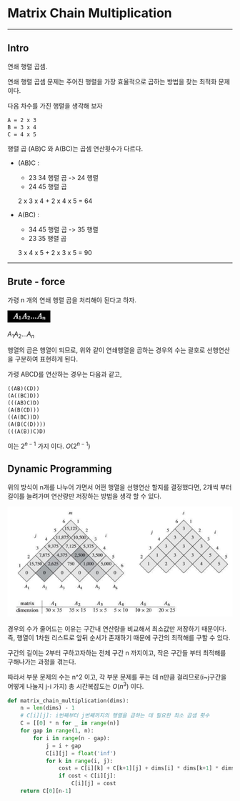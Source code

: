 # Matrix Chain Multiplication
---
## Intro

연쇄 행렬 곱셈.

연쇄 행렬 곱셈 문제는 주어진 행렬을 가장 효율적으로 곱하는 방법을 찾는 최적화 문제이다. 

다음 차수를 가진 행렬을 생각해 보자

    A = 2 x 3
    B = 3 x 4
    C = 4 x 5


행렬 곱 (AB)C 와 A(BC)는 곱셈 연산횟수가 다르다.

- (AB)C : 
  - 23 34 행렬 곱 -> 24 행렬
  - 24 45 행렬 곱
  
  2 x 3 x 4 + 2 x 4 x 5 = 64

- A(BC) : 
  - 34 45 행렬 곱 -> 35 행렬
  - 23 35 행렬 곱
  
  3 x 4 x 5 + 2 x 3 x 5 = 90

---

## Brute - force

가령 n 개의 연쇄 행렬 곱을 처리해야 된다고 하자. 

![](src/mcm1.PNG)

$A_1A_2...A_n$

행열의 곱은 행열이 되므로, 위와 같이 연쇄행열을 곱하는 경우의 수는 괄호로 선행연산을 구분하여 표현하게 된다.

가령 ABCD를 연산하는 경우는 다음과 같고, 

    ((AB)(CD))
    (A((BC)D))
    (((AB)C)D)
    (A(B(CD)))
    ((A(BC))D)
    (A(B(C(D))))
    (((A(B))C)D)

이는 $2^{n-1}$ 가지 이다. 
$O(2^{n-1})$


## Dynamic Programming 

위의 방식이 n개를 나누어 가면서 어떤 행열을 선행연산 할지를 결정했다면, 2개씩 부터 길이를 늘려가며 연산량만 저장하는 방법을 생각 할 수 있다.

![](src/mcm3.PNG)

경우의 수가 줄어드는 이유는 구간내 연산량을 비교해서 최소값만 저장하기 때문이다. 즉, 행열이 1차원 리스트로 앞뒤 순서가 존재하기 때문에 구간의 최적해를 구할 수 있다.

구간의 길이는 2부터 구하고자하는 전체 구간 n 까지이고, 작은 구간들 부터 최적해를 구해나가는 과정을 겪는다. 

따라서 부분 문제의 수는 n^2 이고, 각 부분 문제를 푸는 데 n만큼 걸리므로(i~j구간을 어떻게 나눌지 j-i 가지)
총 시간복잡도는 $O(n^3)$ 이다.

```python
def matrix_chain_multiplication(dims):
    n = len(dims) - 1
    # C[i][j]: i번째부터 j번째까지의 행렬을 곱하는 데 필요한 최소 곱셈 횟수
    C = [[0] * n for _ in range(n)]
    for gap in range(1, n):
        for i in range(n - gap):
            j = i + gap
            C[i][j] = float('inf')
            for k in range(i, j):
                cost = C[i][k] + C[k+1][j] + dims[i] * dims[k+1] * dims[j+1]
                if cost < C[i][j]:
                    C[i][j] = cost
    return C[0][n-1]

```


